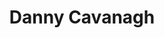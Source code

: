 ---
title: "Danny Cavanagh"
summary: "Guitarist and main songwriter for the UK group Anathema."
image: "danny-cavanagh.jpg"
---